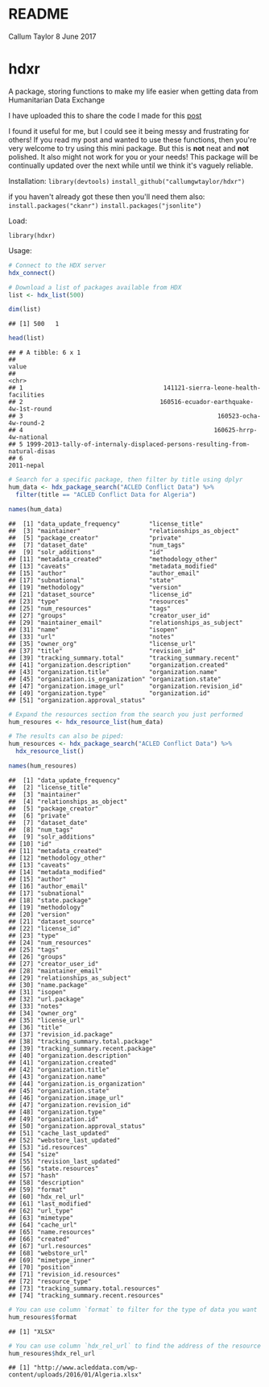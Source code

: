 README
================
Callum Taylor
8 June 2017

hdxr
====

A package, storing functions to make my life easier when getting data from Humanitarian Data Exchange

I have uploaded this to share the code I made for this [post](https://callumgwtaylor.github.io/blog/2017/06/04/getting-data-from-humanitarian-data-exchange-in-a-reproducible-r-pipeline/)

I found it useful for me, but I could see it being messy and frustrating for others! If you read my post and wanted to use these functions, then you're very welcome to try using this mini package. But this is **not** neat and **not** polished. It also might not work for you or your needs! This package will be continually updated over the next while until we think it's vaguely reliable.

Installation: `library(devtools)` `install_github("callumgwtaylor/hdxr")`

if you haven't already got these then you'll need them also: `install.packages("ckanr")` `install.packages("jsonlite")`

Load:

    library(hdxr)

Usage:

``` r
# Connect to the HDX server
hdx_connect()

# Download a list of packages available from HDX
list <- hdx_list(500)

dim(list)
```

    ## [1] 500   1

``` r
head(list)
```

    ## # A tibble: 6 x 1
    ##                                                                         value
    ##                                                                         <chr>
    ## 1                                       141121-sierra-leone-health-facilities
    ## 2                                      160516-ecuador-earthquake-4w-1st-round
    ## 3                                                      160523-ocha-4w-round-2
    ## 4                                                     160625-hrrp-4w-national
    ## 5 1999-2013-tally-of-internaly-displaced-persons-resulting-from-natural-disas
    ## 6                                                                  2011-nepal

``` r
# Search for a specific package, then filter by title using dplyr
hum_data <- hdx_package_search("ACLED Conflict Data") %>%
  filter(title == "ACLED Conflict Data for Algeria")

names(hum_data)
```

    ##  [1] "data_update_frequency"        "license_title"               
    ##  [3] "maintainer"                   "relationships_as_object"     
    ##  [5] "package_creator"              "private"                     
    ##  [7] "dataset_date"                 "num_tags"                    
    ##  [9] "solr_additions"               "id"                          
    ## [11] "metadata_created"             "methodology_other"           
    ## [13] "caveats"                      "metadata_modified"           
    ## [15] "author"                       "author_email"                
    ## [17] "subnational"                  "state"                       
    ## [19] "methodology"                  "version"                     
    ## [21] "dataset_source"               "license_id"                  
    ## [23] "type"                         "resources"                   
    ## [25] "num_resources"                "tags"                        
    ## [27] "groups"                       "creator_user_id"             
    ## [29] "maintainer_email"             "relationships_as_subject"    
    ## [31] "name"                         "isopen"                      
    ## [33] "url"                          "notes"                       
    ## [35] "owner_org"                    "license_url"                 
    ## [37] "title"                        "revision_id"                 
    ## [39] "tracking_summary.total"       "tracking_summary.recent"     
    ## [41] "organization.description"     "organization.created"        
    ## [43] "organization.title"           "organization.name"           
    ## [45] "organization.is_organization" "organization.state"          
    ## [47] "organization.image_url"       "organization.revision_id"    
    ## [49] "organization.type"            "organization.id"             
    ## [51] "organization.approval_status"

``` r
# Expand the resources section from the search you just performed
hum_resoures <- hdx_resource_list(hum_data)

# The results can also be piped:
hum_resources <- hdx_package_search("ACLED Conflict Data") %>%
  hdx_resource_list()

names(hum_resoures)
```

    ##  [1] "data_update_frequency"            
    ##  [2] "license_title"                    
    ##  [3] "maintainer"                       
    ##  [4] "relationships_as_object"          
    ##  [5] "package_creator"                  
    ##  [6] "private"                          
    ##  [7] "dataset_date"                     
    ##  [8] "num_tags"                         
    ##  [9] "solr_additions"                   
    ## [10] "id"                               
    ## [11] "metadata_created"                 
    ## [12] "methodology_other"                
    ## [13] "caveats"                          
    ## [14] "metadata_modified"                
    ## [15] "author"                           
    ## [16] "author_email"                     
    ## [17] "subnational"                      
    ## [18] "state.package"                    
    ## [19] "methodology"                      
    ## [20] "version"                          
    ## [21] "dataset_source"                   
    ## [22] "license_id"                       
    ## [23] "type"                             
    ## [24] "num_resources"                    
    ## [25] "tags"                             
    ## [26] "groups"                           
    ## [27] "creator_user_id"                  
    ## [28] "maintainer_email"                 
    ## [29] "relationships_as_subject"         
    ## [30] "name.package"                     
    ## [31] "isopen"                           
    ## [32] "url.package"                      
    ## [33] "notes"                            
    ## [34] "owner_org"                        
    ## [35] "license_url"                      
    ## [36] "title"                            
    ## [37] "revision_id.package"              
    ## [38] "tracking_summary.total.package"   
    ## [39] "tracking_summary.recent.package"  
    ## [40] "organization.description"         
    ## [41] "organization.created"             
    ## [42] "organization.title"               
    ## [43] "organization.name"                
    ## [44] "organization.is_organization"     
    ## [45] "organization.state"               
    ## [46] "organization.image_url"           
    ## [47] "organization.revision_id"         
    ## [48] "organization.type"                
    ## [49] "organization.id"                  
    ## [50] "organization.approval_status"     
    ## [51] "cache_last_updated"               
    ## [52] "webstore_last_updated"            
    ## [53] "id.resources"                     
    ## [54] "size"                             
    ## [55] "revision_last_updated"            
    ## [56] "state.resources"                  
    ## [57] "hash"                             
    ## [58] "description"                      
    ## [59] "format"                           
    ## [60] "hdx_rel_url"                      
    ## [61] "last_modified"                    
    ## [62] "url_type"                         
    ## [63] "mimetype"                         
    ## [64] "cache_url"                        
    ## [65] "name.resources"                   
    ## [66] "created"                          
    ## [67] "url.resources"                    
    ## [68] "webstore_url"                     
    ## [69] "mimetype_inner"                   
    ## [70] "position"                         
    ## [71] "revision_id.resources"            
    ## [72] "resource_type"                    
    ## [73] "tracking_summary.total.resources" 
    ## [74] "tracking_summary.recent.resources"

``` r
# You can use column `format` to filter for the type of data you want
hum_resoures$format
```

    ## [1] "XLSX"

``` r
# You can use column `hdx_rel_url` to find the address of the resource you want
hum_resoures$hdx_rel_url
```

    ## [1] "http://www.acleddata.com/wp-content/uploads/2016/01/Algeria.xlsx"
